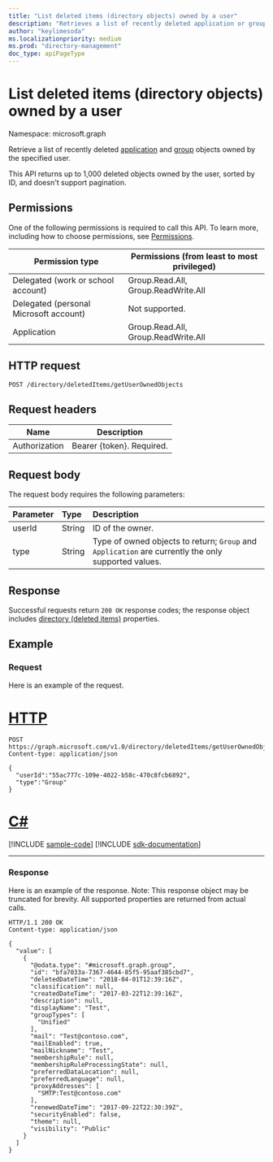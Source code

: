 ```yaml
---
title: "List deleted items (directory objects) owned by a user"
description: "Retrieves a list of recently deleted application or group objects that are owned by the specified user."
author: "keylimesoda"
ms.localizationpriority: medium
ms.prod: "directory-management"
doc_type: apiPageType
---
```


# List deleted items (directory objects) owned by a user

Namespace: microsoft.graph

Retrieve a list of recently deleted [application](../resources/application.md) and [group](../resources/group.md) objects owned by the specified user.

This API returns up to 1,000 deleted objects owned by the user, sorted by ID, and doesn't support pagination.

## Permissions

One of the following permissions is required to call this API. To learn more, including how to choose permissions, see [Permissions](/graph/permissions-reference).

| Permission type | Permissions (from least to most privileged) |
| --- | --- |
| Delegated (work or school account) | Group.Read.All, Group.ReadWrite.All |
| Delegated (personal Microsoft account) |  Not supported. |
| Application | Group.Read.All, Group.ReadWrite.All  |

## HTTP request

``` http
POST /directory/deletedItems/getUserOwnedObjects
```

## Request headers

| Name          | Description               |
| ------------- | ------------------------- |
| Authorization | Bearer {token}. Required. |

## Request body

The request body requires the following parameters:

| Parameter    | Type |Description|
|:---------------|:--------|:----------|
|userId|String|ID of the owner.|
|type|String|Type of owned objects to return; `Group` and `Application` are currently the only supported values.|

## Response

Successful requests return `200 OK` response codes; the response object includes [directory (deleted items)](../resources/directory.md) properties.

## Example

### Request

Here is an example of the request.

# [HTTP](#tab/http)
<!-- {
  "blockType": "request",
  "name": "get_directory_deleteditem_getuserownedobjects"
}-->
``` http
POST https://graph.microsoft.com/v1.0/directory/deletedItems/getUserOwnedObjects
Content-type: application/json

{
  "userId":"55ac777c-109e-4022-b58c-470c8fcb6892",
  "type":"Group"
}
```

# [C#](#tab/csharp)
[!INCLUDE [sample-code](../includes/snippets/csharp/get-directory-deleteditem-getuserownedobjects-csharp-snippets.md)]
[!INCLUDE [sdk-documentation](../includes/snippets/snippets-sdk-documentation-link.md)]

---

### Response

Here is an example of the response. Note: This response object may be truncated for brevity. All supported properties are returned
from actual calls.

<!-- {
  "blockType": "response",
  "truncated": true,
  "@odata.type": "microsoft.graph.directoryObject",
  "isCollection": true
} -->
``` http
HTTP/1.1 200 OK
Content-type: application/json

{
  "value": [
    {
      "@odata.type": "#microsoft.graph.group",
      "id": "bfa7033a-7367-4644-85f5-95aaf385cbd7",
      "deletedDateTime": "2018-04-01T12:39:16Z",
      "classification": null,
      "createdDateTime": "2017-03-22T12:39:16Z",
      "description": null,
      "displayName": "Test",
      "groupTypes": [
        "Unified"
      ],
      "mail": "Test@contoso.com",
      "mailEnabled": true,
      "mailNickname": "Test",
      "membershipRule": null,
      "membershipRuleProcessingState": null,
      "preferredDataLocation": null,
      "preferredLanguage": null,
      "proxyAddresses": [
        "SMTP:Test@contoso.com"
      ],
      "renewedDateTime": "2017-09-22T22:30:39Z",
      "securityEnabled": false,
      "theme": null,
      "visibility": "Public"
    }
  ]
}
```
